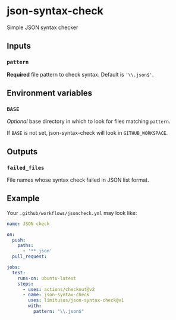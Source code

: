 # json-syntax-check

Simple JSON syntax checker

## Inputs

### `pattern`

**Required** file pattern to check syntax. Default is `'\\.json$'`.

## Environment variables

### `BASE`

*Optional* base directory in which to look for files matching `pattern`.

If `BASE` is not set, json-syntax-check will look in `GITHUB_WORKSPACE`.

## Outputs

### `failed_files`

File names whose syntax check failed in JSON list format.

## Example

Your `.github/workflows/jsoncheck.yml` may look like:

```yaml
name: JSON check

on:
  push:
    paths:
      - '**.json'
  pull_request:

jobs:
  test:
    runs-on: ubuntu-latest
    steps:
      - uses: actions/checkout@v2
      - name: json-syntax-check
        uses: limitusus/json-syntax-check@v1
        with:
          pattern: "\\.json$"
```
